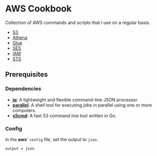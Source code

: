 # AWS Cookbook
Collection of AWS commands and scripts that I use on a regular basis.

- [S3](docs/s3.md)
- [Athena](docs/athena.md)
- [Glue](docs/glue.md)
- [SES](docs/ses.md)
- [IAM](docs/iam.md)
- [STS](docs/sts.md)


## Prerequisites
### Dependencies
- [**jq**](https://stedolan.github.io/jq/): A lightweight and flexible 
  command-line JSON processor.
- [**parallel**](https://www.gnu.org/software/parallel/): A shell tool for 
  executing jobs in parallel using one or more computers.
- [**s5cmd**](https://github.com/peak/s5cmd): A fast S3 command line tool written
  in Go.

### Config
In the **aws**' `config` file, set the output to `json`.

```
output = json
```

